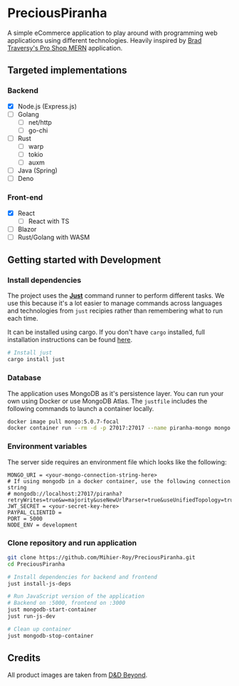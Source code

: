 # PreciousPiranha
A simple eCommerce application to play around with programming web applications using different technologies. Heavily inspired by [Brad Traversy's Pro Shop MERN](https://github.com/bradtraversy/proshop_mern) application.

## Targeted implementations
### Backend
- [x] Node.js (Express.js)
- [ ] Golang
	- [ ] net/http
	- [ ] go-chi
- [ ] Rust
	- [ ] warp
	- [ ] tokio
	- [ ] auxm
- [ ] Java (Spring)
- [ ] Deno

### Front-end
- [x] React
	- [ ] React with TS
- [ ] Blazor
- [ ] Rust/Golang with WASM

## Getting started with Development
### Install dependencies
The project uses the **[Just](https://github.com/casey/just)** command runner to perform different tasks. We use this because it's a lot easier to manage commands across languages and technologies from `just` recipies rather than remembering what to run each time.

It can be installed using cargo. If you don't have `cargo` installed, full installation instructions can be found [here](https://github.com/casey/just#installation).
```bash
# Install just
cargo install just
```

### Database
The application uses MongoDB as it's persistence layer. You can run your own using Docker or use MongoDB Atlas. The `justfile` includes the following commands to launch a container locally.
```bash
docker image pull mongo:5.0.7-focal
docker container run --rm -d -p 27017:27017 --name piranha-mongo mongo:5.0.7-focal
```

### Environment variables
The server side requires an environment file which looks like the following:
```env
MONGO_URI = <your-mongo-connection-string-here>
# If using mongodb in a docker container, use the following connection string
# mongodb://localhost:27017/piranha?retryWrites=true&w=majority&useNewUrlParser=true&useUnifiedTopology=true";
JWT_SECRET = <your-secret-key-here>
PAYPAL_CLIENTID =
PORT = 5000
NODE_ENV = development
```

### Clone repository and run application

```bash
git clone https://github.com/Mihier-Roy/PreciousPiranha.git
cd PreciousPiranha

# Install dependencies for backend and frontend
just install-js-deps

# Run JavaScript version of the application
# Backend on :5000, frontend on :3000
just mongodb-start-container
just run-js-dev

# Clean up container
just mongodb-stop-container
```

## Credits
All product images are taken from [D&D Beyond](https://www.dndbeyond.com/magic-items).